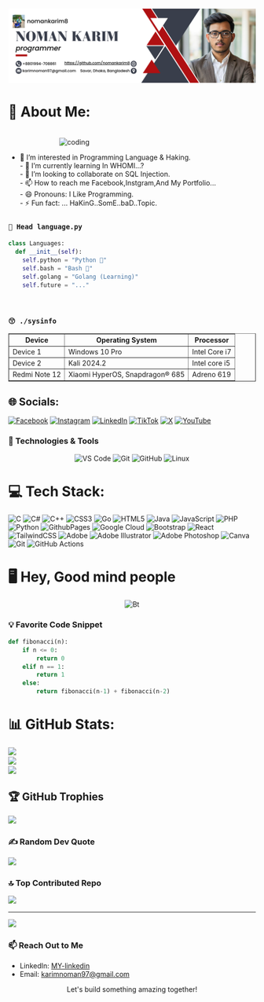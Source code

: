 ![logo](https://github.com/nomankarim8/nomankarim8/blob/main/image.png?raw=true)

# 💫 About Me:

<br> <img align="right" alt="coding" width="400" src="https://user-images.githubusercontent.com/55389276/140866485-8fb1c876-9a8f-4d6a-98dc-08c4981eaf70.gif"><br>
- 👀 I’m interested in Programming Language & Haking.<br>- 🌱 I’m currently learning In WHOMI...?<br>- 💞️ I’m looking to collaborate on SQL Injection.<br>- 📫 How to reach me Facebook,Instgram,And My Portfolio...<br>- 😄 Pronouns: I Like Programming.<br>- ⚡ Fun fact: ... HaKinG..SomE..baD..Topic.

<!-- Languages -->
### `🙂 Head language.py`


```python
class Languages:
  def __init__(self):
    self.python = "Python 🐍"
    self.bash = "Bash 🔩"
    self.golang = "Golang (Learning)"
    self.future = "..."
```

<br/>

<!-- System Info -->
### `😙 ./sysinfo`
<table border="1">
  <tr>
    <th>Device</th>
    <th>Operating System</th>
    <th>Processor</th>
  </tr>
  <tr>
    <td>Device 1</td>
    <td>Windows 10 Pro</td>
    <td>Intel Core i7</td>
  </tr>
  <tr>
    <td>Device 2</td>
    <td>Kali 2024.2</td>
    <td>Intel core i5</td>
  </tr>
  <tr>
    <td>Redmi Note 12</td>
    <td>Xiaomi HyperOS, Snapdragon® 685</td>
    <td>Adreno 619</td>
  </tr>
</table>

<!-- end -->

## 🌐 Socials:
[![Facebook](https://img.shields.io/badge/Facebook-%231877F2.svg?logo=Facebook&logoColor=white)](https://facebook.com/https://www.facebook.com/noman.karim.8) [![Instagram](https://img.shields.io/badge/Instagram-%23E4405F.svg?logo=Instagram&logoColor=white)](https://instagram.com/https://www.instagram.com/noman.karim.8/) [![LinkedIn](https://img.shields.io/badge/LinkedIn-%230077B5.svg?logo=linkedin&logoColor=white)](https://linkedin.com/in/https://www.linkedin.com/in/who-m-i-855w858/) [![TikTok](https://img.shields.io/badge/TikTok-%23000000.svg?logo=TikTok&logoColor=white)](https://tiktok.com/@https://www.tiktok.com/@upsidedownrider8) [![X](https://img.shields.io/badge/X-black.svg?logo=X&logoColor=white)](https://x.com/https://x.com/karimnoman97) [![YouTube](https://img.shields.io/badge/YouTube-%23FF0000.svg?logo=YouTube&logoColor=white)](https://youtube.com/@https://youtube.com/@upsidedownrider8?si=CzK6CXu6vnSa4H-v) 

### 🔧 Technologies & Tools
<p align="center">
  <img src="https://img.shields.io/badge/Editor-VSCode-informational?style=flat&logo=visual-studio-code&color=007ACC" alt="VS Code">
  <img src="https://img.shields.io/badge/Tool-Git-informational?style=flat&logo=git&color=F05032" alt="Git">
  <img src="https://img.shields.io/badge/Cloud-GitHub-informational?style=flat&logo=github&color=181717" alt="GitHub">
  <img src="https://img.shields.io/badge/Platform-Linux-informational?style=flat&logo=linux&color=FCC624" alt="Linux">
</p>

# 💻 Tech Stack:
![C](https://img.shields.io/badge/c-%2300599C.svg?style=flat-square&logo=c&logoColor=white) ![C#](https://img.shields.io/badge/c%23-%23239120.svg?style=flat-square&logo=csharp&logoColor=white) ![C++](https://img.shields.io/badge/c++-%2300599C.svg?style=flat-square&logo=c%2B%2B&logoColor=white) ![CSS3](https://img.shields.io/badge/css3-%231572B6.svg?style=flat-square&logo=css3&logoColor=white) ![Go](https://img.shields.io/badge/go-%2300ADD8.svg?style=flat-square&logo=go&logoColor=white) ![HTML5](https://img.shields.io/badge/html5-%23E34F26.svg?style=flat-square&logo=html5&logoColor=white) ![Java](https://img.shields.io/badge/java-%23ED8B00.svg?style=flat-square&logo=openjdk&logoColor=white) ![JavaScript](https://img.shields.io/badge/javascript-%23323330.svg?style=flat-square&logo=javascript&logoColor=%23F7DF1E) ![PHP](https://img.shields.io/badge/php-%23777BB4.svg?style=flat-square&logo=php&logoColor=white) ![Python](https://img.shields.io/badge/python-3670A0?style=flat-square&logo=python&logoColor=ffdd54) ![GithubPages](https://img.shields.io/badge/github%20pages-121013?style=flat-square&logo=github&logoColor=white) ![Google Cloud](https://img.shields.io/badge/GoogleCloud-%234285F4.svg?style=flat-square&logo=google-cloud&logoColor=white) ![Bootstrap](https://img.shields.io/badge/bootstrap-%238511FA.svg?style=flat-square&logo=bootstrap&logoColor=white) ![React](https://img.shields.io/badge/react-%2320232a.svg?style=flat-square&logo=react&logoColor=%2361DAFB) ![TailwindCSS](https://img.shields.io/badge/tailwindcss-%2338B2AC.svg?style=flat-square&logo=tailwind-css&logoColor=white) ![Adobe](https://img.shields.io/badge/adobe-%23FF0000.svg?style=flat-square&logo=adobe&logoColor=white) ![Adobe Illustrator](https://img.shields.io/badge/adobe%20illustrator-%23FF9A00.svg?style=flat-square&logo=adobe%20illustrator&logoColor=white) ![Adobe Photoshop](https://img.shields.io/badge/adobe%20photoshop-%2331A8FF.svg?style=flat-square&logo=adobe%20photoshop&logoColor=white) ![Canva](https://img.shields.io/badge/Canva-%2300C4CC.svg?style=flat-square&logo=Canva&logoColor=white) ![Git](https://img.shields.io/badge/git-%23F05033.svg?style=flat-square&logo=git&logoColor=white) ![GitHub Actions](https://img.shields.io/badge/github%20actions-%232671E5.svg?style=flat-square&logo=githubactions&logoColor=white)

# 🖥 Hey, Good mind people

<p align="center"><img src="https://user-images.githubusercontent.com/49580304/110318584-81067880-7fc2-11eb-8391-152d308e7f2b.gif" alt="Bt">

### 💡 Favorite Code Snippet

```python
def fibonacci(n):
    if n <= 0:
        return 0
    elif n == 1:
        return 1
    else:
        return fibonacci(n-1) + fibonacci(n-2)
```


# 📊 GitHub Stats:
![](https://github-readme-stats.vercel.app/api?username=nomankarim8&theme=shadow_green&hide_border=false&include_all_commits=false&count_private=false)<br/>
![](https://github-readme-streak-stats.herokuapp.com/?user=nomankarim8&theme=shadow_green&hide_border=false)<br/>
![](https://github-readme-stats.vercel.app/api/top-langs/?username=nomankarim8&theme=shadow_green&hide_border=false&include_all_commits=false&count_private=false&layout=compact)

## 🏆 GitHub Trophies
![](https://github-profile-trophy.vercel.app/?username=nomankarim8&theme=radical&no-frame=false&no-bg=true&margin-w=4)

### ✍️ Random Dev Quote
![](https://quotes-github-readme.vercel.app/api?type=horizontal&theme=merko)

### 🔝 Top Contributed Repo
![](https://github-contributor-stats.vercel.app/api?username=nomankarim8&limit=5&theme=shadow_green&combine_all_yearly_contributions=true)

---
[![](https://visitcount.itsvg.in/api?id=nomankarim8&icon=2&color=3)](https://visitcount.itsvg.in)




### 📫 Reach Out to Me
- LinkedIn: [MY-linkedin](https://www.linkedin.com/in/who-m-i-855w858/)
- Email: [karimnoman97@gmail.com](mailto:karimnoman97@gmail.com)

<p align="center">Let's build something amazing together!</p>

<!-- end -->